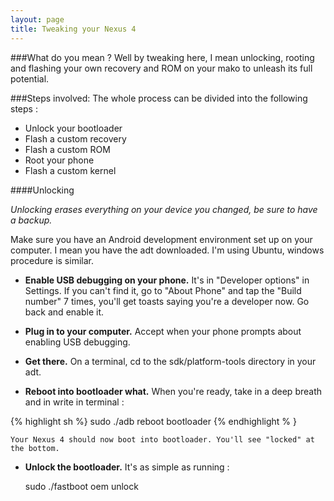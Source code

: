 ```yaml
---
layout: page
title: Tweaking your Nexus 4
---
```


###What do you mean ? 
Well by tweaking here, I mean unlocking, rooting and flashing your own recovery and ROM on your mako to unleash its full potential. 

###Steps involved:
The whole process can be divided into the following steps :
* Unlock your bootloader
* Flash a custom recovery 
* Flash a custom ROM 
* Root your phone 
* Flash a custom kernel 

####Unlocking

_Unlocking erases everything on your device you changed, be sure to have a backup._

Make sure you have an Android development environment set up on your computer. I mean you have the adt downloaded. I'm using Ubuntu, windows procedure is similar. 

* __Enable USB debugging on your phone.__ It's in "Developer options" in Settings. If you can't find it, go to "About Phone" and tap the "Build number" 7 times, you'll get toasts saying you're a developer now. Go back and enable it. 

* __Plug in to your computer.__ Accept when your phone prompts about enabling USB debugging. 

* __Get there.__ On a terminal, cd to the sdk/platform-tools directory in your adt. 

* __Reboot into bootloader what.__ When you're ready, take in a deep breath and in write in terminal :

{% highlight sh %}
	sudo ./adb reboot bootloader
{% endhighlight % }

	Your Nexus 4 should now boot into bootloader. You'll see "locked" at the bottom.

* __Unlock the bootloader.__ It's as simple as running :

	sudo ./fastboot oem unlock
